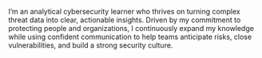 I’m an analytical cybersecurity learner who thrives on turning complex threat data into clear, actionable insights. Driven by my commitment to protecting people and organizations, I continuously expand my knowledge while using confident communication to help teams anticipate risks, close vulnerabilities, and build a strong security culture. 

